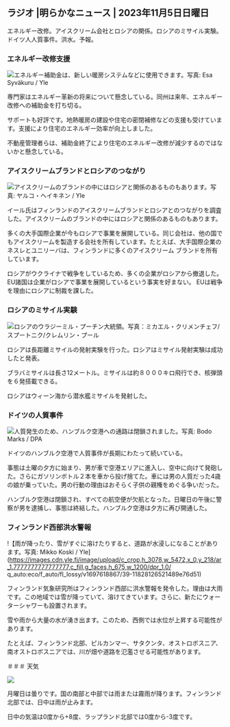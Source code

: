 ## ラジオ \|明らかなニュース \| 2023年11月5日日曜日

エネルギー改修。アイスクリーム会社とロシアの関係。ロシアのミサイル実験。ドイツ人人質事件。洪水。予報。

### エネルギー改修支援

![エネルギー補助金は、新しい暖房システムなどに使用できます。写真: Esa Syväkuru / Yle](https://images.cdn.yle.fi/image/upload/c_crop,h_3349,w_5954,x_0,y_325/ar_1.7777777777777777,c_fill,g_faces,h_675,w_1200/dpr_1.0/q_auto:eco/f_auto/fl_lossy/v1676637402/39-107442463ef747ea1acd)

専門家はエネルギー革新の将来について懸念している。同州は来年、エネルギー改修への補助金を打ち切る。

サポートも好評です。地熱暖房の建設や住宅の密閉補修などの支援も受けています。支援により住宅のエネルギー効率が向上しました。

不動産管理者らは、補助金終了により住宅のエネルギー改修が減少するのではないかと懸念している。

### アイスクリームブランドとロシアのつながり

![アイスクリームのブランドの中にはロシアと関係のあるものもあります。写真: ヤルコ・ヘイキネン / Yle](https://images.cdn.yle.fi/image/upload/c_crop,h_2268,w_4031,x_0,y_0/ar_1.7777777777777777,c_fill,g_faces,h_675,w_1200/dpr_1.0/q_auto:eco/f_auto/fl_lossy/v1682321321/39-110323664462e3b6fb8b)

イール氏はフィンランドのアイスクリームブランドとロシアとのつながりを調査した。アイスクリームのブランドの中にはロシアと関係のあるものもあります。

多くの大手国際企業が今もロシアで事業を展開している。同じ会社は、他の国でもアイスクリームを製造する会社を所有しています。たとえば、大手国際企業のネスレとユニリーバは、フィンランドに多くのアイスクリーム ブランドを所有しています。

ロシアがウクライナで戦争をしているため、多くの企業がロシアから撤退した。 EU諸国は企業がロシアで事業を展開しているという事実を好まない。 EUは戦争を理由にロシアに制裁を課した。

### ロシアのミサイル実験

![ロシアのウラジーミル・プーチン大統領。写真：ミカエル・クリメンチェフ/スプートニク/クレムリン・プール](https://images.cdn.yle.fi/image/upload/c_crop,h_4519,w_8034,x_16,y_238/ar_1.7777777777777777,c_fill,g_faces,h_675,w_1200/dpr_1.0/q_auto:eco/f_auto/fl_lossy/v1678982359/39-108632664133bfc2dc51)

ロシアは長距離ミサイルの発射実験を行った。ロシアはミサイル発射実験は成功したと発表。

ブラバミサイルは長さ12メートル。ミサイルは約８０００キロ飛行でき、核弾頭を６発搭載できる。

ロシアはウィーン海から潜水艦ミサイルを発射した。

### ドイツの人質事件

![人質発生のため、ハンブルク空港への通路は閉鎖されました。写真: Bodo Marks / DPA](https://images.cdn.yle.fi/image/upload/c_crop,h_2703,w_4806,x_0,y_500/ar_1.777777777777777,c_fill,g_faces,h_675,w_1200/dpr_1.0/q_auto:eco/f_auto/fl_lossy/v1699181525/39-11959676547736ea1bc0)

ドイツのハンブルク空港で人質事件が長期にわたって続いている。

事態は土曜の夕方に始まり、男が車で空港エリアに進入し、空中に向けて発砲した。さらにガソリンボトル２本を車から投げ捨てた。車には男の人質だった4歳の娘が乗っていた。男の行動の理由はおそらく子供の親権をめぐる争いだった。

ハンブルク空港は閉鎖され、すべての航空便が欠航となった。日曜日の午後に警察が男を逮捕し、事態は終結した。ハンブルク空港は夕方に再び開通した。

### フィンランド西部洪水警報

!【雨が降ったり、雪がすぐに溶けたりすると、道路が水浸しになることがあります。写真: Mikko Koski / Yle](https://images.cdn.yle.fi/image/upload/c_crop,h_3078,w_5472,x_0,y_218/ar_1.7777777777777777,c_fill,g_faces,h_675,w_1200/dpr_1.0/ q_auto:eco/f_auto/fl_lossy/v1697618867/39-11828126521489e76d51)

フィンランド気象研究所はフィンランド西部に洪水警報を発令した。理由は大雨です。この地域では雪が降っていて、溶けてきています。さらに、新たにウォーターシャワーも設置されます。

雪や雨から大量の水が湧き出ます。このため、西側では水位が上昇する可能性があります。

たとえば、フィンランド北部、ピルカンマー、サタクンタ、オストロボスニア、南オストロボスニアでは、川が畑や道路を氾濫させる可能性があります。

＃＃＃ 天気

![](https://images.cdn.yle.fi/image/upload/c_crop,h_1080,w_1919,x_0,y_0/ar_1.7777777777777777,c_fill,g_faces,h_675,w_1200/dpr_1.0/q_auto:eco/f_auto/fl_lossy/v1699200945/39-11960206547bf95c98f5)

月曜日は曇りです。国の南部と中部では雨または霧雨が降ります。フィンランド北部では、日中は雨が止みます。

日中の気温は0度から+8度、ラップランド北部では0度から-3度です。